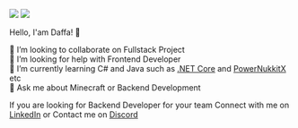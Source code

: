 ![](https://github-readme-stats-sigma-five.vercel.app/api?username=pixelwhiz&theme=darcula&hide_border=true&include_all_commits=true&count_private=true&show_icons=true)
![](https://github-readme-stats-sigma-five.vercel.app/api/top-langs?username=pixelwhiz&theme=darcula&show_icons=true&hide_border=true&locale=en&layout=compact)

Hello, I'am Daffa! 👋

👯 I’m looking to collaborate on Fullstack Project<br>🤝 I’m looking for help with Frontend Developer<br>🌱 I’m currently learning C# and Java such as [.NET Core](https://github.com/dotnet/core) and [PowerNukkitX](https://github.com/PowerNukkitX/PowerNukkitX) etc<br>💬 Ask me about Minecraft or Backend Development

If you are looking for Backend Developer for your team Connect with me on [LinkedIn](https://www.linkedin.com/in/daffaxcl) or Contact me on [Discord](https://discord.com/users/591983759965028363)
